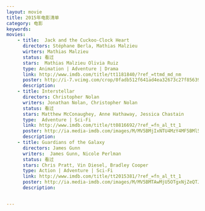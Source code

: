 ```yaml
---
layout: movie 
title: 2015年电影清单
category: 电影
keywords: 
movies: 
    - title:  Jack and the Cuckoo-Clock Heart
      directors: Stéphane Berla, Mathias Malzieu
      wirters: Mathias Malzieu
      status: 看过
      stars:  Mathias Malzieu Olivia Ruiz
      type: Animation | Adventure | Drama   
      link: http://www.imdb.com/title/tt1181840/?ref_=ttmd_md_nm
      poster: http://i-7.vcimg.com/crop/0fadb512f641ad4ea32673c27f85639f52672(600x)/thumb.jpg
      description:
    - title: Interstellar 
      directors: Christopher Nolan
      writers: Jonathan Nolan, Christopher Nolan
      status: 看过
      stars: Matthew McConaughey, Anne Hathaway, Jessica Chastain 
      type:  Adventure | Sci-Fi 
      link: http://www.imdb.com/title/tt0816692/?ref_=fn_al_tt_1
      poster: http://ia.media-imdb.com/images/M/MV5BMjIxNTU4MzY4MF5BMl5BanBnXkFtZTgwMzM4ODI3MjE@._V1_SX214_AL_.jpg
      description:
    - title: Guardians of the Galaxy
      directors: James Gunn
      writers:  James Gunn, Nicole Perlman
      status: 看过
      stars: Chris Pratt, Vin Diesel, Bradley Cooper 
      type: Action | Adventure | Sci-Fi 
      link: http://www.imdb.com/title/tt2015381/?ref_=fn_al_tt_1 
      poster: http://ia.media-imdb.com/images/M/MV5BMTAwMjU5OTgxNjZeQTJeQWpwZ15BbWU4MDUxNDYxODEx._V1_SX214_AL_.jpg 
      description:


---
```

